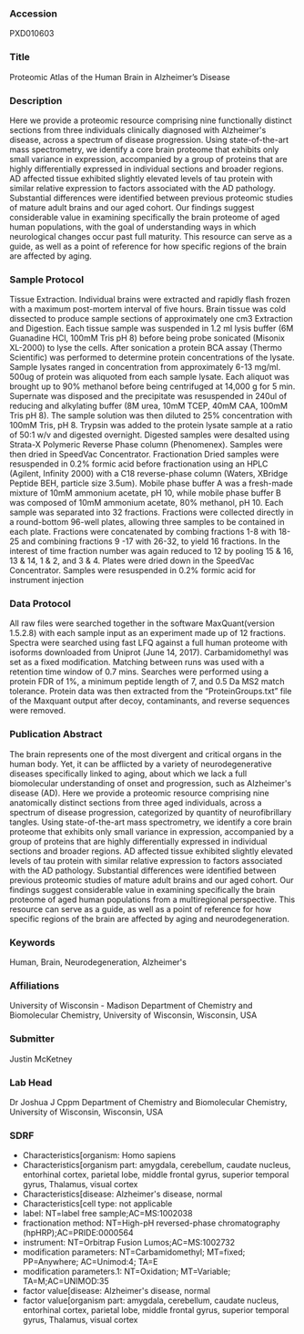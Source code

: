 ### Accession
PXD010603

### Title
Proteomic Atlas of the Human Brain in Alzheimer’s Disease

### Description
Here we provide a proteomic resource comprising nine functionally distinct sections from three individuals clinically diagnosed with Alzheimer's disease, across a spectrum of disease progression. Using state-of-the-art mass spectrometry, we identify a core brain proteome that exhibits only small variance in expression, accompanied by a group of proteins that are highly differentially expressed in individual sections and broader regions. AD affected tissue exhibited slightly elevated levels of tau protein with similar relative expression to factors associated with the AD pathology. Substantial differences were identified between previous proteomic studies of mature adult brains and our aged cohort. Our findings suggest considerable value in examining specifically the brain proteome of aged human populations, with the goal of understanding ways in which neurological changes occur past full maturity. This resource can serve as a guide, as well as a point of reference for how specific regions of the brain are affected by aging.

### Sample Protocol
Tissue Extraction.  Individual brains were extracted and rapidly flash frozen with a maximum post-mortem interval of five hours. Brain tissue was cold dissected to produce sample sections of approximately one cm3  Extraction and Digestion.  Each tissue sample was suspended in 1.2 ml lysis buffer (6M Guanadine HCl, 100mM Tris pH 8) before being probe sonicated (Misonix XL-2000) to lyse the cells. After sonication a protein BCA assay (Thermo Scientific) was performed to determine protein concentrations of the lysate. Sample lysates ranged in concentration from approximately 6-13 mg/ml. 500ug of protein was aliquoted from each sample lysate. Each aliquot was brought up to 90% methanol before being centrifuged at 14,000 g for 5 min. Supernate was disposed and the precipitate was resuspended in 240ul of reducing and alkylating buffer (8M urea, 10mM TCEP, 40mM CAA, 100mM Tris pH 8). The sample solution was then diluted to 25% concentration with 100mM Tris, pH 8. Trypsin was added to the protein lysate sample at a ratio of 50:1 w/v and digested overnight. Digested samples were desalted using Strata-X Polymeric Reverse Phase column (Phenomenex). Samples were then dried in SpeedVac Concentrator.    Fractionation Dried samples were resuspended in 0.2% formic acid before fractionation using an HPLC (Agilent, Infinity 2000) with a C18 reverse-phase column (Waters, XBridge Peptide BEH, particle size 3.5um). Mobile phase buffer A was a fresh-made mixture of 10mM ammonium acetate, pH 10, while mobile phase buffer B was composed of 10mM ammonium acetate, 80% methanol, pH 10.  Each sample was separated into 32 fractions. Fractions were collected directly in a round-bottom 96-well plates, allowing three samples to be contained in each plate. Fractions were concatenated by combing fractions 1-8 with 18-25 and combining fractions 9 -17 with 26-32, to yield 16 fractions.  In the interest of time fraction number was again reduced to 12 by pooling 15 & 16, 13 & 14, 1 & 2, and 3 & 4. Plates were dried down in the SpeedVac Concentrator. Samples were resuspended in 0.2% formic acid for instrument injection

### Data Protocol
All raw files were searched together in the software MaxQuant(version 1.5.2.8) with each sample input as an experiment made up of 12 fractions. Spectra were searched using fast LFQ against a full human proteome with isoforms downloaded from Uniprot (June 14, 2017). Carbamidomethyl was set as a fixed modification. Matching between runs was used with a retention time window of 0.7 mins. Searches were performed using a protein FDR of 1%, a minimum peptide length of 7, and 0.5 Da MS2 match tolerance. Protein data was then extracted from the “ProteinGroups.txt” file of the Maxquant output after decoy, contaminants, and reverse sequences were removed.

### Publication Abstract
The brain represents one of the most divergent and critical organs in the human body. Yet, it can be afflicted by a variety of neurodegenerative diseases specifically linked to aging, about which we lack a full biomolecular understanding of onset and progression, such as Alzheimer's disease (AD). Here we provide a proteomic resource comprising nine anatomically distinct sections from three aged individuals, across a spectrum of disease progression, categorized by quantity of neurofibrillary tangles. Using state-of-the-art mass spectrometry, we identify a core brain proteome that exhibits only small variance in expression, accompanied by a group of proteins that are highly differentially expressed in individual sections and broader regions. AD affected tissue exhibited slightly elevated levels of tau protein with similar relative expression to factors associated with the AD pathology. Substantial differences were identified between previous proteomic studies of mature adult brains and our aged cohort. Our findings suggest considerable value in examining specifically the brain proteome of aged human populations from a multiregional perspective. This resource can serve as a guide, as well as a point of reference for how specific regions of the brain are affected by aging and neurodegeneration.

### Keywords
Human, Brain, Neurodegeneration, Alzheimer's

### Affiliations
University of Wisconsin - Madison
Department of Chemistry and Biomolecular Chemistry, University of Wisconsin, Wisconsin, USA

### Submitter
Justin McKetney

### Lab Head
Dr Joshua J Cppm
Department of Chemistry and Biomolecular Chemistry, University of Wisconsin, Wisconsin, USA


### SDRF
- Characteristics[organism: Homo sapiens
- Characteristics[organism part: amygdala, cerebellum, caudate nucleus, entorhinal cortex, parietal lobe, middle frontal gyrus, superior temporal gyrus, Thalamus, visual cortex
- Characteristics[disease: Alzheimer's disease, normal
- Characteristics[cell type: not applicable
- label: NT=label free sample;AC=MS:1002038
- fractionation method: NT=High-pH reversed-phase chromatography (hpHRP);AC=PRIDE:0000564
- instrument: NT=Orbitrap Fusion Lumos;AC=MS:1002732
- modification parameters: NT=Carbamidomethyl; MT=fixed; PP=Anywhere; AC=Unimod:4; TA=E
- modification parameters.1: NT=Oxidation; MT=Variable; TA=M;AC=UNIMOD:35
- factor value[disease: Alzheimer's disease, normal
- factor value[organism part: amygdala, cerebellum, caudate nucleus, entorhinal cortex, parietal lobe, middle frontal gyrus, superior temporal gyrus, Thalamus, visual cortex

